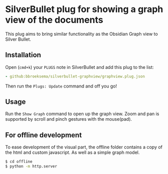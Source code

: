 # SilverBullet plug for showing a graph view of the documents

This plug aims to bring similar functionality as the Obsidian Graph view to
Silver Bullet.

## Installation

Open (`cmd+k`) your `PLUGS` note in SilverBullet and add this plug to the list:

```yaml
- github:bbroeksema/silverbullet-graphview/graphview.plug.json
```

Then run the `Plugs: Update` command and off you go!

## Usage

Run the `Show Graph` command to open up the graph view. Zoom and pan is
supported by scroll and pinch gestures with the mouse(pad).

## For offline development

To ease development of the visual part, the offline folder contains a copy of
the html and custom javascript. As well as a simple graph model.

```bash
$ cd offline
$ python -m http.server
```
